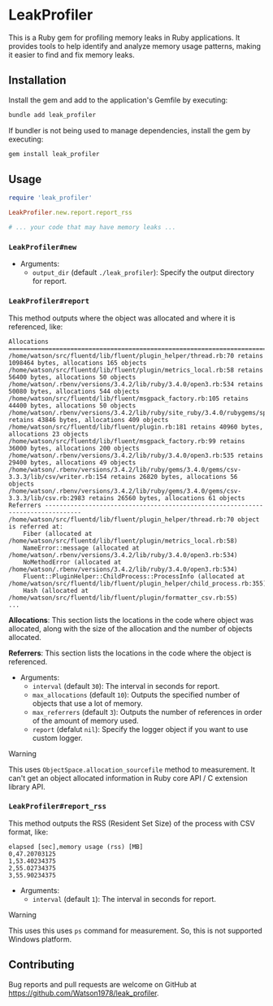 # LeakProfiler

This is a Ruby gem for profiling memory leaks in Ruby applications.
It provides tools to help identify and analyze memory usage patterns, making it easier to find and fix memory leaks.

## Installation

Install the gem and add to the application's Gemfile by executing:

```bash
bundle add leak_profiler
```

If bundler is not being used to manage dependencies, install the gem by executing:

```bash
gem install leak_profiler
```

## Usage

```ruby
require 'leak_profiler'

LeakProfiler.new.report.report_rss

# ... your code that may have memory leaks ...
```

### `LeakProfiler#new`
* Arguments:
  * `output_dir` (default `./leak_profiler`): Specify the output directory for report.

### `LeakProfiler#report`
This method outputs where the object was allocated and where it is referenced, like:

```
Allocations ================================================================================
/home/watson/src/fluentd/lib/fluent/plugin_helper/thread.rb:70 retains 1098464 bytes, allocations 165 objects
/home/watson/src/fluentd/lib/fluent/plugin/metrics_local.rb:58 retains 56400 bytes, allocations 50 objects
/home/watson/.rbenv/versions/3.4.2/lib/ruby/3.4.0/open3.rb:534 retains 50080 bytes, allocations 544 objects
/home/watson/src/fluentd/lib/fluent/msgpack_factory.rb:105 retains 44400 bytes, allocations 50 objects
/home/watson/.rbenv/versions/3.4.2/lib/ruby/site_ruby/3.4.0/rubygems/specification.rb:1093 retains 43846 bytes, allocations 409 objects
/home/watson/src/fluentd/lib/fluent/plugin.rb:181 retains 40960 bytes, allocations 23 objects
/home/watson/src/fluentd/lib/fluent/msgpack_factory.rb:99 retains 36000 bytes, allocations 200 objects
/home/watson/.rbenv/versions/3.4.2/lib/ruby/3.4.0/open3.rb:535 retains 29400 bytes, allocations 49 objects
/home/watson/.rbenv/versions/3.4.2/lib/ruby/gems/3.4.0/gems/csv-3.3.3/lib/csv/writer.rb:154 retains 26820 bytes, allocations 56 objects
/home/watson/.rbenv/versions/3.4.2/lib/ruby/gems/3.4.0/gems/csv-3.3.3/lib/csv.rb:2983 retains 26560 bytes, allocations 61 objects
Referrers --------------------------------------------------------------------------------
/home/watson/src/fluentd/lib/fluent/plugin_helper/thread.rb:70 object is referred at:
    Fiber (allocated at /home/watson/src/fluentd/lib/fluent/plugin/metrics_local.rb:58)
    NameError::message (allocated at /home/watson/.rbenv/versions/3.4.2/lib/ruby/3.4.0/open3.rb:534)
    NoMethodError (allocated at /home/watson/.rbenv/versions/3.4.2/lib/ruby/3.4.0/open3.rb:534)
    Fluent::PluginHelper::ChildProcess::ProcessInfo (allocated at /home/watson/src/fluentd/lib/fluent/plugin_helper/child_process.rb:355)
    Hash (allocated at /home/watson/src/fluentd/lib/fluent/plugin/formatter_csv.rb:55)
...
```

**Allocations**: This section lists the locations in the code where object was allocated, along with the size of the allocation and the number of objects allocated.

**Referrers**: This section lists the locations in the code where the object is referenced.

* Arguments:
  * `interval` (default `30`): The interval in seconds for report.
  * `max_allocations` (default `10`): Outputs the specified number of objects that use a lot of memory.
  * `max_referrers` (default `3`): Outputs the number of references in order of the amount of memory used.
  * `report` (defalut `nil`): Specify the logger object if you want to use custom logger.

> [!WARNING]
> This uses `ObjectSpace.allocation_sourcefile` method to measurement.
> It can't get an object allocated information in Ruby core API / C extension library API.

### `LeakProfiler#report_rss`
This method outputs the RSS (Resident Set Size) of the process with CSV format, like:

```
elapsed [sec],memory usage (rss) [MB]
0,47.20703125
1,53.40234375
2,55.02734375
3,55.90234375
```

* Arguments:
  * `interval` (default `1`): The interval in seconds for report.

> [!WARNING]
> This uses this uses `ps` command for measurement.
> So, this is not supported Windows platform.

## Contributing

Bug reports and pull requests are welcome on GitHub at https://github.com/Watson1978/leak_profiler.
